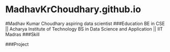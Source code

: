 # MadhavKrChoudhary.github.io
#Madhav Kumar Choudhary aspiring data scientist
###Education
BE in CSE || Acharya Institute of Technology
BS in Data Science and Application || IIT Madras
###Skill

###Project
